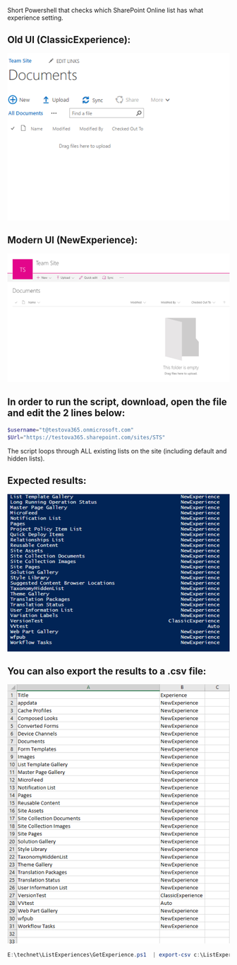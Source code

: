 Short Powershell that checks which SharePoint Online list has what experience setting.

 

## Old UI (ClassicExperience):

<img src="../Verify which lists have the new UI/images/Capture435.PNG">

## Modern UI (NewExperience):

<img src="../Verify which lists have the new UI/images/Capture436.PNG">

## In order to run the script, download, open the file and edit the 2 lines below:

```PowerShell
$username="t@testova365.onmicrosoft.com" 
$Url="https://testova365.sharepoint.com/sites/STS"
```
The script loops through ALL existing lists on the site (including default and hidden lists). 
 

## Expected results:

<img src="../Verify which lists have the new UI/images/Capture437.PNG">

## You can also export the results to a .csv file:

 <img src="../Verify which lists have the new UI/images/Capture438.PNG">

```PowerShell
E:\technet\ListExperiences\GetExperience.ps1  | export-csv c:\ListExperiences.csv
 ```
 


